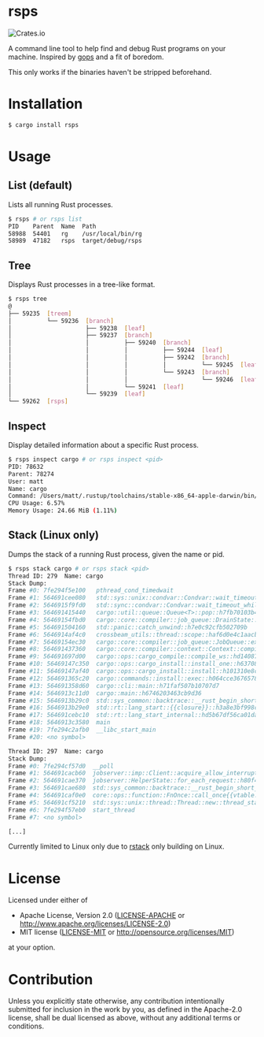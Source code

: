 # rsps

![Crates.io](https://img.shields.io/crates/v/rsps)

A command line tool to help find and debug Rust programs on your machine. Inspired by [gops][1] and a fit of boredom.

This only works if the binaries haven't be stripped beforehand.

# Installation

```bash
$ cargo install rsps
```

# Usage

## List (default)

Lists all running Rust processes.

```bash
$ rsps # or rsps list
PID    Parent  Name  Path
58988  54401   rg    /usr/local/bin/rg
58989  47182   rsps  target/debug/rsps
```

## Tree

Displays Rust processes in a tree-like format.

```bash
$ rsps tree
@
├── 59235  [treem]
│          └── 59236  [branch]
│                     ├── 59238  [leaf]
│                     ├── 59237  [branch]
│                     │          ├── 59240  [branch]
│                     │          │          ├── 59244  [leaf]
│                     │          │          ├── 59242  [branch]
│                     │          │          │          └── 59245  [leaf]
│                     │          │          └── 59243  [branch]
│                     │          │                     └── 59246  [leaf]
│                     │          └── 59241  [leaf]
│                     └── 59239  [leaf]
└── 59262  [rsps]
```

## Inspect

Display detailed information about a specific Rust process.

```bash
$ rsps inspect cargo # or rsps inspect <pid>
PID: 78632
Parent: 78274
User: matt
Name: cargo
Command: /Users/matt/.rustup/toolchains/stable-x86_64-apple-darwin/bin/cargo
CPU Usage: 6.57%
Memory Usage: 24.66 MiB (1.11%)
```

## Stack (Linux only)

Dumps the stack of a running Rust process, given the name or pid.

```bash
$ rsps stack cargo # or rsps stack <pid>
Thread ID: 279  Name: cargo
Stack Dump:
Frame #0: 7fe294f5e100   pthread_cond_timedwait
Frame #1: 564691cee080   std::sys::unix::condvar::Condvar::wait_timeout::h37a8048107691687
Frame #2: 5646915f9fd0   std::sync::condvar::Condvar::wait_timeout_while::hbfb743bd05dd9fc0
Frame #3: 564691415440   cargo::util::queue::Queue<T>::pop::h7fb70103b44dc37f
Frame #4: 56469154fbd0   cargo::core::compiler::job_queue::DrainState::drain_the_queue::h5b61c7275f6c30ad
Frame #5: 564691504160   std::panic::catch_unwind::h7e0c92cfb502709b
Frame #6: 5646914af4c0   crossbeam_utils::thread::scope::haf6d0e4c1aacb903
Frame #7: 56469154ec30   cargo::core::compiler::job_queue::JobQueue::execute::heaab11ff0a2fe80c
Frame #8: 564691437360   cargo::core::compiler::context::Context::compile::h35d7a4cf82b1b826
Frame #9: 564691697d00   cargo::ops::cargo_compile::compile_ws::hd140871262d59407
Frame #10: 56469147c350  cargo::ops::cargo_install::install_one::h63708159c342d27f
Frame #11: 56469147af40  cargo::ops::cargo_install::install::h101310e8cf160103
Frame #12: 564691365c20  cargo::commands::install::exec::h064cce367657894c
Frame #13: 564691358d60  cargo::cli::main::h71faf507b10707d7
Frame #14: 5646913c11d0  cargo::main::h6746203463cb9d36
Frame #15: 5646913b29c0  std::sys_common::backtrace::__rust_begin_short_backtrace::h715a397fa07175af
Frame #16: 5646913b29e0  std::rt::lang_start::{{closure}}::h3a8e3bf998c29384
Frame #17: 564691cebc10  std::rt::lang_start_internal::hd5b67df56ca01dae
Frame #18: 5646913c3580  main
Frame #19: 7fe294c2afb0  __libc_start_main
Frame #20: <no symbol>

Thread ID: 297  Name: cargo
Stack Dump:
Frame #0: 7fe294cf57d0  __poll
Frame #1: 564691cacb60  jobserver::imp::Client::acquire_allow_interrupts::h4f87d446882f6e88
Frame #2: 564691cae370  jobserver::HelperState::for_each_request::h80f41bf960986b48
Frame #3: 564691cae680  std::sys_common::backtrace::__rust_begin_short_backtrace::hcb30739b281791a0
Frame #4: 564691caf0e0  core::ops::function::FnOnce::call_once{{vtable.shim}}::h6fcaf617e71843a9
Frame #5: 564691cf5210  std::sys::unix::thread::Thread::new::thread_start::hb5e40d3d934ebb7a
Frame #6: 7fe294f57eb0  start_thread
Frame #7: <no symbol>

[...]
```

Currently limited to Linux only due to [rstack][2] only building on Linux.

# License

Licensed under either of

* Apache License, Version 2.0
  ([LICENSE-APACHE][3] or http://www.apache.org/licenses/LICENSE-2.0)
* MIT license
  ([LICENSE-MIT][4] or http://opensource.org/licenses/MIT)

at your option.

# Contribution

Unless you explicitly state otherwise, any contribution intentionally submitted
for inclusion in the work by you, as defined in the Apache-2.0 license, shall be
dual licensed as above, without any additional terms or conditions.

[1]: https://github.com/google/gops
[2]: https://github.com/sfackler/rstack
[3]: ./LICENSE-APACHE
[4]: ./LICENSE-MIT
